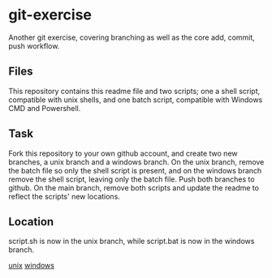 # git-exercise
Another git exercise, covering branching as well as the core add, commit, push workflow.

## Files
This repository contains this readme file and two scripts; one a shell script, compatible with unix shells, and one batch script, compatible with Windows CMD and Powershell.

## Task
Fork this repository to your own github account, and create two new branches, a unix branch and a windows branch. On the unix branch, remove the batch file so only the shell script is present, and on the windows branch remove the shell script, leaving only the batch file. Push both branches to github. On the main branch, remove both scripts and update the readme to reflect the scripts' new locations.

## Location
script.sh is now in the unix branch, while script.bat is now in the windows branch.

[unix](https://github.com/mattadej/git-exercise/tree/unix)
[windows](https://github.com/mattadej/git-exercise/tree/windows)
